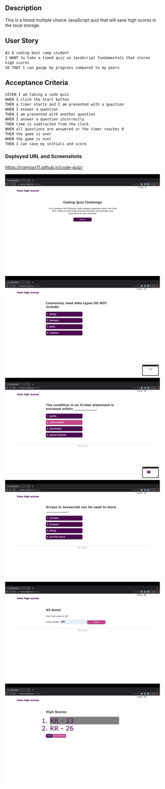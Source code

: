 ## Description

This is a timed multiple choice JavaScript quiz that will save high scores in the local storage.

## User Story

```
AS A coding boot camp student
I WANT to take a timed quiz on JavaScript fundamentals that stores high scores
SO THAT I can gauge my progress compared to my peers
```

## Acceptance Criteria

```
GIVEN I am taking a code quiz
WHEN I click the Start button
THEN a timer starts and I am presented with a question
WHEN I answer a question
THEN I am presented with another question
WHEN I answer a question incorrectly
THEN time is subtracted from the clock
WHEN all questions are answered or the timer reaches 0
THEN the game is over
WHEN the game is over
THEN I can save my initials and score
```

### Deployed URL and Screenshots

https://rramosx11.github.io/code-quiz/

![Screenshot](https://github.com/rramosx11/code-quiz/blob/main/assets/images/code-quiz%20home.png)
![Screenshot](https://github.com/rramosx11/code-quiz/blob/main/assets/images/code-quiz%20question%201.png)
![Screenshot](https://github.com/rramosx11/code-quiz/blob/main/assets/images/code-quiz%20correct.png)
![Screenshot](https://github.com/rramosx11/code-quiz/blob/main/assets/images/code-quiz%20wrong.png)
![Screenshot](https://github.com/rramosx11/code-quiz/blob/main/assets/images/code-quiz%20final%20score.png)
![Screenshot](https://github.com/rramosx11/code-quiz/blob/main/assets/images/code-quiz%20high%20score.png)
